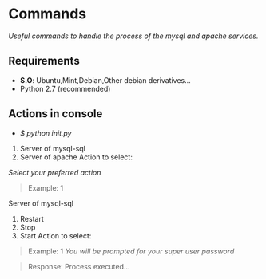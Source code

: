 # Commands
*Useful commands to handle the process of the mysql and apache services.*
## Requirements
  + **S.O**: Ubuntu,Mint,Debian,Other debian derivatives...
 + Python 2.7 (recommended)
 ## Actions in console
 + *$ python init.py*
 
1) Server of mysql-sql
2) Server of apache
Action to select:

*Select your preferred action*
> Example: 1

Server of mysql-sql

1) Restart 
2) Stop 
3) Start 
Action to select:

> Example: 1
 *You will be prompted for your super user password*

> Response:
Process executed...


